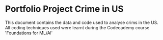 # Portfolio Project Crime in US
 This document contains the data and code used to analyse crims in the US. All coding techniques used were learnt during the Codecademy course 'Foundations for ML/AI'
